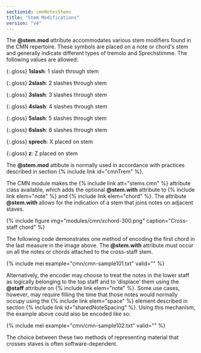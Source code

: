 ```yaml
---
sectionid: cmnNotesStems
title: "Stem Modifications"
version: "v4"
---
```


The **@stem.mod** attribute accommodates various stem modifiers found in the CMN repertoire. These symbols are placed on a note or chord's stem and generally indicate different types of tremolo and Sprechstimme. The following values are allowed:

{:.gloss}
**1slash**: 1 slash through stem

{:.gloss}
**2slash**: 2 slashes through stem

{:.gloss}
**3slash**: 3 slashes through stem

{:.gloss}
**4slash**: 4 slashes through stem

{:.gloss}
**5slash**: 5 slashes through stem

{:.gloss}
**6slash**: 6 slashes through stem

{:.gloss}
**sprech**: X placed on stem

{:.gloss}
**z**: Z placed on stem

The **@stem.mod** attibute is normally used in accordance with practices described in section {% include link id="cmnTrem" %}.

The CMN module makes the {% include link att="stems.cmn" %} attribute class available, which adds the optional **@stem.with** attribute to {% include link elem="note" %} and {% include link elem="chord" %}. The attribute **@stem.with** allows for the indication of a stem that joins notes on adjacent staves.

{% include figure img="modules/cmn/xchord-300.png" caption="Cross-staff chord" %}

The following code demonstrates one method of encoding the first chord in the last measure in the image above. The **@stem.with** attribute must occur on all the notes or chords attached to the cross-staff stem.

{% include mei example="cmn/cmn-sample101.txt" valid="" %}

Alternatively, the encoder may choose to treat the notes in the lower staff as logically belonging to the top staff and to ‘displace’ them using the **@staff** attribute on {% include link elem="note" %}. Some use cases, however, may require filling the time that those notes would normally occupy using the {% include link elem="space" %} element described in section {% include link id="sharedNoteSpacing" %}. Using this mechanism, the example above could also be encoded like so:

{% include mei example="cmn/cmn-sample102.txt" valid="" %}

The choice between these two methods of representing material that crosses staves is often software-dependent.

